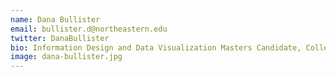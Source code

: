 ```yaml
---
name: Dana Bullister
email: bullister.d@northeastern.edu
twitter: DanaBullister
bio: Information Design and Data Visualization Masters Candidate, College of Arts, Media, and Design, Northeastern University
image: dana-bullister.jpg
---
```

